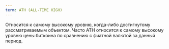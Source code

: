 ```yaml
---
term: ATH (ALL-TIME HIGH)
---
```


Относится к самому высокому уровню, когда-либо достигнутому рассматриваемым объектом. Часто ATH относится к самому высокому уровню цены биткоина по сравнению с фиатной валютой за данный период.